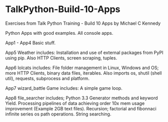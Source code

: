 # TalkPython-Build-10-Apps
Exercises from Talk Python Training - Build 10 Apps by Michael C Kennedy

Python Apps with good examples.
All console apps.

App1 - App4 Basic stuff.

App5 Weather includes:
Installation and use of external packages from PyPI using pip.
Also HTTP Clients, screen scraping, tuples.

App6 lolcats includes:
File folder management in Linux, Windows and OS; more HTTP Clients, binary data files, iterables.
Also imports os, shutil (shell util), requests, subprocess and platform.

App7 wizard_battle Game includes:
A simple game loop.

App8 file_searcher includes;
Python 3.3 Generator methods and keyword Yield.
Processing pipelines of data achieving order 10x mem usage improvement (Example 2GB text files).
Recursion; factorial and fibonnaci infinite series
os path operations.
String searching.

